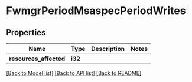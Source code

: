 # FwmgrPeriodMsaspecPeriodWrites

## Properties

Name | Type | Description | Notes
------------ | ------------- | ------------- | -------------
**resources_affected** | **i32** |  |

[[Back to Model list]](../README.md#documentation-for-models) [[Back to API list]](../README.md#documentation-for-api-endpoints) [[Back to README]](../README.md)
